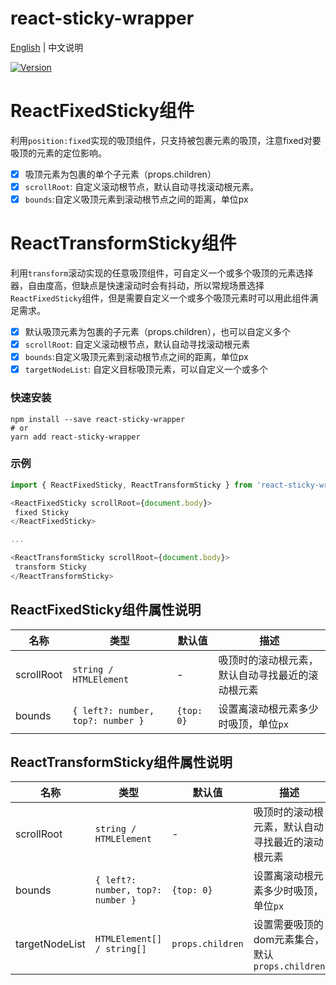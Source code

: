# react-sticky-wrapper

[English](./README.md) | 中文说明

[![Version](https://img.shields.io/badge/version-1.1.6-green)](https://www.npmjs.com/package/react-sticky-wrapper)

# ReactFixedSticky组件
  利用`position:fixed`实现的吸顶组件，只支持被包裹元素的吸顶，注意fixed对要吸顶的元素的定位影响。
- [x] 吸顶元素为包裹的单个子元素（props.children）
- [x] `scrollRoot`: 自定义滚动根节点，默认自动寻找滚动根元素。
- [x] `bounds`:自定义吸顶元素到滚动根节点之间的距离，单位px

# ReactTransformSticky组件
  利用`transform`滚动实现的任意吸顶组件，可自定义一个或多个吸顶的元素选择器，自由度高，但缺点是快速滚动时会有抖动，所以常规场景选择`ReactFixedSticky`组件，但是需要自定义一个或多个吸顶元素时可以用此组件满足需求。
- [x] 默认吸顶元素为包裹的子元素（props.children），也可以自定义多个
- [x] `scrollRoot`: 自定义滚动根节点，默认自动寻找滚动根元素
- [x] `bounds`:自定义吸顶元素到滚动根节点之间的距离，单位px
- [x] `targetNodeList`: 自定义目标吸顶元素，可以自定义一个或多个

### 快速安装
```
npm install --save react-sticky-wrapper
# or
yarn add react-sticky-wrapper
```

### 示例
```javascript
import { ReactFixedSticky, ReactTransformSticky } from 'react-sticky-wrapper';

<ReactFixedSticky scrollRoot={document.body}>
 fixed Sticky
</ReactFixedSticky>

...

<ReactTransformSticky scrollRoot={document.body}>
 transform Sticky
</ReactTransformSticky>

```

## ReactFixedSticky组件属性说明

| 名称                          | 类型                  | 默认值                                                         | 描述                                                                                                      |
| ----------------------------- | --------------------- | -------------------------------------------------------------- | --------------------------------------------------------------------------------------------------------- |
| scrollRoot                      | `string / HTMLElement`            | -                                                  | 吸顶时的滚动根元素，默认自动寻找最近的滚动根元素                                                                                  |
| bounds                  | `{ left?: number, top?: number }`            | `{top: 0}`                                                  | 设置离滚动根元素多少时吸顶，单位`px  `                                                                              |

## ReactTransformSticky组件属性说明

| 名称                          | 类型                  | 默认值                                                         | 描述                                                                                                      |
| ----------------------------- | --------------------- | -------------------------------------------------------------- | --------------------------------------------------------------------------------------------------------- |
| scrollRoot                      | `string / HTMLElement`            | -                                                  | 吸顶时的滚动根元素，默认自动寻找最近的滚动根元素                                                                                  |
| bounds                  | `{ left?: number, top?: number }`            | `{top: 0}`                                                  | 设置离滚动根元素多少时吸顶，单位`px`                                                                              |
| targetNodeList          | `HTMLElement[] / string[]`                         | `props.children`                                                  | 设置需要吸顶的dom元素集合，默认`props.children`                                                  |



